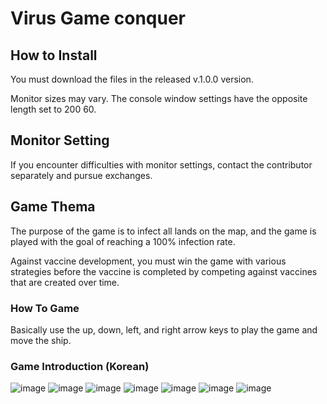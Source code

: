 # Virus Game conquer

## How to Install
You must download the files in the released v.1.0.0 version.

Monitor sizes may vary. The console window settings have the opposite length set to 200 60.

## Monitor Setting

If you encounter difficulties with monitor settings, contact the contributor separately and pursue exchanges.

## Game Thema

The purpose of the game is to infect all lands on the map, and the game is played with the goal of reaching a 100% infection rate.

Against vaccine development, you must win the game with various strategies before the vaccine is completed by competing against vaccines that are created over time.

### How To Game 
Basically use the up, down, left, and right arrow keys to play the game and move the ship.

### Game Introduction (Korean)
![image](https://github.com/supernovaMK/conquer_game/assets/115217054/a1dbcfdf-0cc0-43df-92ae-d7b4cbc15e6f)
![image](https://github.com/supernovaMK/conquer_game/assets/115217054/c1d2b872-2625-4028-bb12-8fedc630341a)
![image](https://github.com/supernovaMK/conquer_game/assets/115217054/8e2db7b0-f89d-43f8-88a0-8b8114aa89ca)
![image](https://github.com/supernovaMK/conquer_game/assets/115217054/89a64081-d4ef-4854-a4eb-522f2f319d6d)
![image](https://github.com/supernovaMK/conquer_game/assets/115217054/7f337973-316d-43eb-bc12-df4cff4cf27b)
![image](https://github.com/supernovaMK/conquer_game/assets/115217054/6a86d1e7-915d-4557-89be-ed50c810a968)
![image](https://github.com/supernovaMK/conquer_game/assets/115217054/17d55775-9851-442c-bfa1-0c03c45871f3)
